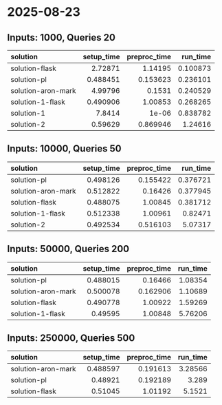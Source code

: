 # 2025-08-23

## Inputs: 1000, Queries 20

| solution           |   setup_time |   preproc_time |   run_time |
|:-------------------|-------------:|---------------:|-----------:|
| solution-flask     |     2.72871  |       1.14195  |   0.100873 |
| solution-pl        |     0.488451 |       0.153623 |   0.236101 |
| solution-aron-mark |     4.99796  |       0.1531   |   0.240529 |
| solution-1-flask   |     0.490906 |       1.00853  |   0.268265 |
| solution-1         |     7.8414   |       1e-06    |   0.838782 |
| solution-2         |     0.59629  |       0.869946 |   1.24616  |

## Inputs: 10000, Queries 50

| solution           |   setup_time |   preproc_time |   run_time |
|:-------------------|-------------:|---------------:|-----------:|
| solution-pl        |     0.498126 |       0.155422 |   0.376721 |
| solution-aron-mark |     0.512822 |       0.16426  |   0.377945 |
| solution-flask     |     0.488075 |       1.00845  |   0.381712 |
| solution-1-flask   |     0.512338 |       1.00961  |   0.82471  |
| solution-2         |     0.492534 |       0.516103 |   5.07317  |

## Inputs: 50000, Queries 200

| solution           |   setup_time |   preproc_time |   run_time |
|:-------------------|-------------:|---------------:|-----------:|
| solution-pl        |     0.488015 |       0.16466  |    1.08354 |
| solution-aron-mark |     0.500078 |       0.162906 |    1.10689 |
| solution-flask     |     0.490778 |       1.00922  |    1.59269 |
| solution-1-flask   |     0.49595  |       1.00848  |    5.76206 |

## Inputs: 250000, Queries 500

| solution           |   setup_time |   preproc_time |   run_time |
|:-------------------|-------------:|---------------:|-----------:|
| solution-aron-mark |     0.488597 |       0.191613 |    3.28566 |
| solution-pl        |     0.48921  |       0.192189 |    3.289   |
| solution-flask     |     0.51045  |       1.01192  |    5.1521  |